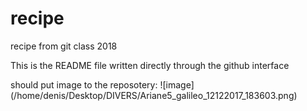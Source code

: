 # recipe
recipe from git class 2018

This is the README file written directly through the github interface

should put image to the reposotery:
![image] (/home/denis/Desktop/DIVERS/Ariane5_galileo_12122017_183603.png)
